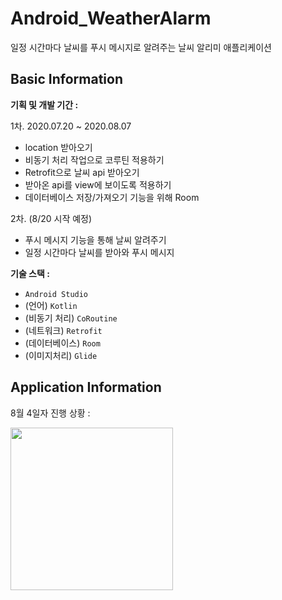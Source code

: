 # Android_WeatherAlarm
일정 시간마다 날씨를 푸시 메시지로 알려주는 날씨 알리미 애플리케이션

## Basic Information

**기획 및 개발 기간 :**

1차. 2020.07.20 ~ 2020.08.07
* location 받아오기
* 비동기 처리 작업으로 코루틴 적용하기
* Retrofit으로 날씨 api 받아오기
* 받아온 api를 view에 보이도록 적용하기
* 데이터베이스 저장/가져오기 기능을 위해 Room 

2차. (8/20 시작 예정)
* 푸시 메시지 기능을 통해 날씨 알려주기
* 일정 시간마다 날씨를 받아와 푸시 메시지 

**기술 스택 :**
* `Android Studio`
* (언어) `Kotlin`
* (비동기 처리) `CoRoutine`
* (네트워크) `Retrofit`
* (데이터베이스) `Room`
* (이미지처리) `Glide`

## Application Information
8월 4일자 진행 상황 :

<image src="./gif_screen.gif" width=260 />
